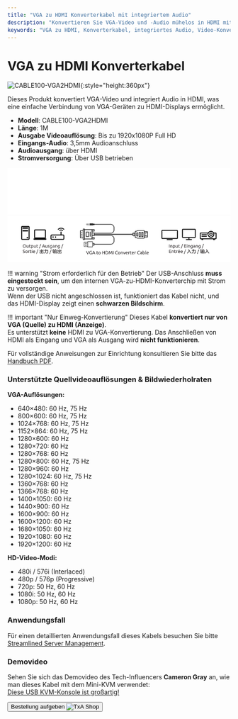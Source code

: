 ```yaml
---
title: "VGA zu HDMI Konverterkabel mit integriertem Audio"
description: "Konvertieren Sie VGA-Video und -Audio mühelos in HDMI mit unserem Konverterkabel, perfekt zum Anschließen älterer Geräte an moderne Displays."
keywords: "VGA zu HDMI, Konverterkabel, integriertes Audio, Video-Konvertierung"
---
```


# VGA zu HDMI Konverterkabel

![CABLE100-VGA2HDMI](https://assets.openterface.com/images/product/part/CABLE100-VGA2HDMI-1.webp){:style="height:360px"}

Dieses Produkt konvertiert VGA-Video und integriert Audio in HDMI, was eine einfache Verbindung von VGA-Geräten zu HDMI-Displays ermöglicht.

-   **Modell**: CABLE100-VGA2HDMI
-   **Länge**: 1M
-   **Ausgabe Videoauflösung**: Bis zu 1920x1080P Full HD
-   **Eingangs-Audio**: 3,5mm Audioanschluss
-   **Audioausgang**: über HDMI
-   **Stromversorgung**: Über USB betrieben

![VGA zu HDMI Kabel Dunkel](vga2hdmi-connect-dark.svg#only-dark)
![VGA zu HDMI Kabel Hell](vga2hdmi-connect-light.svg#only-light)

!!! warning "Strom erforderlich für den Betrieb"
    Der USB-Anschluss **muss eingesteckt sein**, um den internen VGA-zu-HDMI-Konverterchip mit Strom zu versorgen.  
    Wenn der USB nicht angeschlossen ist, funktioniert das Kabel nicht, und das HDMI-Display zeigt einen **schwarzen Bildschirm**.

!!! important "Nur Einweg-Konvertierung"
    Dieses Kabel **konvertiert nur von VGA (Quelle) zu HDMI (Anzeige)**.  
    Es unterstützt **keine** HDMI zu VGA-Konvertierung. Das Anschließen von HDMI als Eingang und VGA als Ausgang wird **nicht funktionieren**.

Für vollständige Anweisungen zur Einrichtung konsultieren Sie bitte das [Handbuch PDF](https://github.com/TechxArtisanStudio/Openterface/blob/main/product-printed-materials/vga2hdmi-manual-300-100-2040928.pdf).

### Unterstützte Quellvideoauflösungen & Bildwiederholraten

**VGA-Auflösungen:**

-   640×480: 60 Hz, 75 Hz
-   800×600: 60 Hz, 75 Hz
-   1024×768: 60 Hz, 75 Hz
-   1152×864: 60 Hz, 75 Hz
-   1280×600: 60 Hz
-   1280×720: 60 Hz
-   1280×768: 60 Hz
-   1280×800: 60 Hz, 75 Hz
-   1280×960: 60 Hz
-   1280×1024: 60 Hz, 75 Hz
-   1360×768: 60 Hz
-   1366×768: 60 Hz
-   1400×1050: 60 Hz
-   1440×900: 60 Hz
-   1600×900: 60 Hz
-   1600×1200: 60 Hz
-   1680×1050: 60 Hz
-   1920×1080: 60 Hz
-   1920×1200: 60 Hz

**HD-Video-Modi:**

-   480i / 576i (Interlaced)
-   480p / 576p (Progressive)
-   720p: 50 Hz, 60 Hz
-   1080i: 50 Hz, 60 Hz
-   1080p: 50 Hz, 60 Hz

### Anwendungsfall

Für einen detaillierten Anwendungsfall dieses Kabels besuchen Sie bitte [Streamlined Server Management](/use-cases/#streamlined-server-management).

### Demovideo

Sehen Sie sich das Demovideo des Tech-Influencers **Cameron Gray** an, wie man dieses Kabel mit dem Mini-KVM verwendet:  
[Diese USB KVM-Konsole ist großartig!](https://youtu.be/xAEQpWyfY-c?si=auB5NtqHVw2C7iIK&t=1693)

<button class="md-button" onclick="window.location.href='https://shop.techxartisan.com/products/vga-to-hdmi-converter-cable'"> Bestellung aufgeben <img src="https://assets.openterface.com/images/trademark/txa.svg" alt="TxA Shop" style="vertical-align: middle; height: 20px;"></button>
